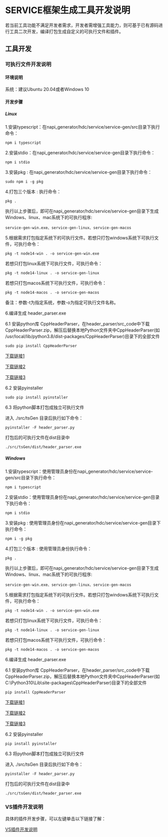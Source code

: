 # SERVICE框架生成工具开发说明

若当前工具功能不满足开发者需求，开发者需增强工具能力，则可基于已有源码进行工具二次开发，编译打包生成自定义的可执行文件和插件。

## 工具开发

### 可执行文件开发说明

#### 环境说明

系统：建议Ubuntu 20.04或者Windows 10

#### 开发步骤

##### Linux

1.安装typescript：在napi_generator/hdc/service/service-gen/src目录下执行命令：

	npm i typescript

2.安装stdio：在napi_generator/hdc/service/service-gen目录下执行命令：

	npm i stdio

3.安装pkg : 在napi_generator/hdc/service/service-gen目录下执行命令：

	sudo npm i -g pkg

4.打包三个版本 : 执行命令：

	pkg .

执行以上步骤后，即可在napi_generator/hdc/service/service-gen目录下生成Windows、linux、mac系统下的可执行程序:

	service-gen-win.exe、service-gen-linux、service-gen-macos

5.根据需求打包指定系统下的可执行文件。若想只打包windows系统下可执行文件，可执行命令：

	pkg -t node14-win . -o service-gen-win.exe

若想只打包linux系统下可执行文件，可执行命令：

	pkg -t node14-linux . -o service-gen-linux

若想只打包macos系统下可执行文件，可执行命令：

	pkg -t node14-macos . -o service-gen-macos

备注：参数-t为指定系统，参数-o为指定可执行文件名称。

6.编译生成 header_parser.exe

6.1 安装python库 CppHeaderParser，在header_parser/src_code中下载CppHeaderParser.zip，解压后替换本地Python文件夹中CppHeaderParser(如 /usr/local/lib/python3.8/dist-packages/CppHeaderParser)目录下的全部文件

```
sudo pip install CppHeaderParser
```

[下载链接1](http://ftpkaihongdigi.i234.me:5000/sharing/kBG1c7CvT)

[下载链接2](http://ftp.kaihong.com:5000/sharing/kBG1c7CvT)

[下载链接3](http://ftp.kaihongdigi.com:5000/sharing/kBG1c7CvT)

6.2 安装pyinstaller

```
sudo pip install pyinstaller
```

6.3 将python脚本打包成独立可执行文件

进入 ./src/tsGen 目录后执行如下命令：

```
pyinstaller -F header_parser.py
```

打包后的可执行文件在dist目录中

```
./src/tsGen/dist/header_parser.exe
```


##### Windows

1.安装typescript：使用管理员身份在napi_generator/hdc/service/service-gen/src目录下执行命令：

	npm i typescript

2.安装stdio：使用管理员身份在napi_generator/hdc/service/service-gen目录下执行命令：

	npm i stdio

3.安装pkg : 使用管理员身份在napi_generator/hdc/service/service-gen目录下执行命令：

	npm i -g pkg

4.打包三个版本 : 使用管理员身份执行命令：

	pkg .

执行以上步骤后，即可在napi_generator/hdc/service/service-gen目录下生成Windows、linux、mac系统下的可执行程序:

	service-gen-win.exe、service-gen-linux、service-gen-macos

5.根据需求打包指定系统下的可执行文件。若想只打包windows系统下可执行文件，可执行命令：

	pkg -t node14-win . -o service-gen-win.exe

若想只打包linux系统下可执行文件，可执行命令：

	pkg -t node14-linux . -o service-gen-linux

若想只打包macos系统下可执行文件，可执行命令：

	pkg -t node14-macos . -o service-gen-macos

6.编译生成 header_parser.exe

6.1 安装python库 CppHeaderParser，在header_parser/src_code中下载CppHeaderParser.zip，解压后替换本地Python文件夹中CppHeaderParser(如 C:\Python310\Lib\site-packages\CppHeaderParser)目录下的全部文件

```
pip install CppHeaderParser
```

[下载链接1](http://ftpkaihongdigi.i234.me:5000/sharing/kBG1c7CvT)

[下载链接2](http://ftp.kaihong.com:5000/sharing/kBG1c7CvT)

[下载链接3](http://ftp.kaihongdigi.com:5000/sharing/kBG1c7CvT)

6.2 安装pyinstaller

```
pip install pyinstaller
```

6.3 将python脚本打包成独立可执行文件

进入 ./src/tsGen 目录后执行如下命令：

```
pyinstaller -F header_parser.py
```

打包后的可执行文件在dist目录中

```
./src/tsGen/dist/header_parser.exe
```

### VS插件开发说明

具体的插件开发步骤，可以左键单击以下链接了解：

[VS插件开发说明](https://gitee.com/openharmony/napi_generator/blob/master/hdc/service/service_vs_plugin/docs/DEVELOP_ZH.md)
